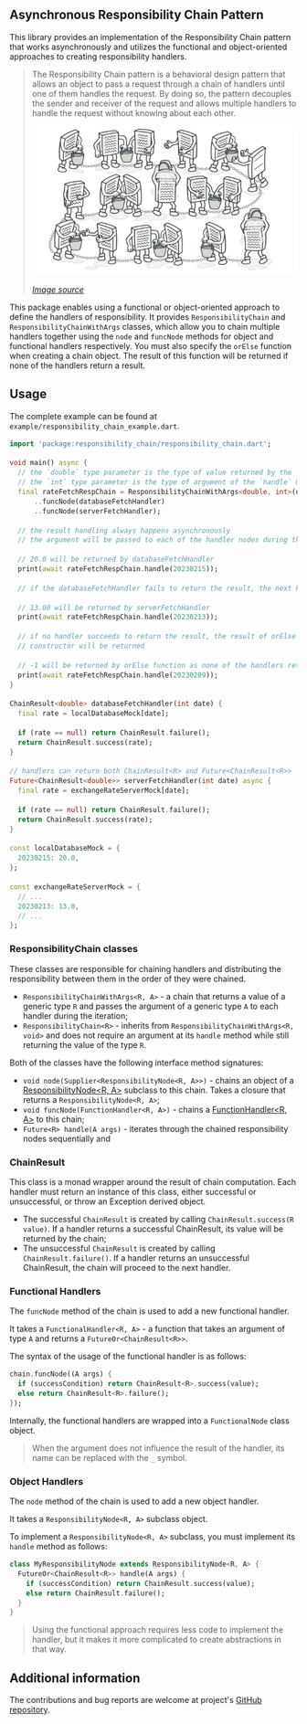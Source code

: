 ## Asynchronous Responsibility Chain Pattern

This library provides an implementation of the Responsibility Chain pattern that works asynchronously and utilizes
the functional and object-oriented approaches to creating responsibility handlers.

> The Responsibility Chain pattern is a behavioral design pattern that allows an object to pass a request through a
> chain of handlers until one of them handles the request. By doing so, the pattern decouples the sender and receiver of
> the request and allows multiple handlers to handle the request without knowing about each other.
>
> <img src="https://raw.githubusercontent.com/mitryp/responsibility_chain/master/_images/illustration.webp" alt="Responsibility Chain Pattern Illustration"/>
>
> [_Image source_](https://refactoring.guru/design-patterns/chain-of-responsibility)

This package enables using a functional or object-oriented approach to define the handlers of responsibility.
It provides `ResponsibilityChain` and `ResponsibilityChainWithArgs` classes, which allow you to chain multiple handlers
together using the `node` and `funcNode` methods for object and functional handlers respectively.
You must also specify the `orElse` function when creating a chain object. The result of this function will be returned
if none of the handlers return a result.

## Usage

The complete example can be found at `example/responsibility_chain_example.dart`.

```dart
import 'package:responsibility_chain/responsibility_chain.dart';

void main() async {
  // the `double` type parameter is the type of value returned by the `handle` method of the chain
  // the `int` type parameter is the type of argument of the `handle` method of the chain
  final rateFetchRespChain = ResponsibilityChainWithArgs<double, int>(orElse: (_) => -1)
      ..funcNode(databaseFetchHandler)
      ..funcNode(serverFetchHandler);

  // the result handling always happens asynchronously
  // the argument will be passed to each of the handler nodes during the execution

  // 20.0 will be returned by databaseFetchHandler
  print(await rateFetchRespChain.handle(20230215));

  // if the databaseFetchHandler fails to return the result, the next handler will be called

  // 13.00 will be returned by serverFetchHandler
  print(await rateFetchRespChain.handle(20230213));

  // if no handler succeeds to return the result, the result of orElse function from the chain
  // constructor will be returned

  // -1 will be returned by orElse function as none of the handlers returned the result
  print(await rateFetchRespChain.handle(20230209));
}

ChainResult<double> databaseFetchHandler(int date) {
  final rate = localDatabaseMock[date];

  if (rate == null) return ChainResult.failure();
  return ChainResult.success(rate);
}

// handlers can return both ChainResult<R> and Future<ChainResult<R>>
Future<ChainResult<double>> serverFetchHandler(int date) async {
  final rate = exchangeRateServerMock[date];

  if (rate == null) return ChainResult.failure();
  return ChainResult.success(rate);
}

const localDatabaseMock = {
  20230215: 20.0,
};

const exchangeRateServerMock = {
  // ...
  20230213: 13.0,
  // ...
};
```

### ResponsibilityChain classes

These classes are responsible for chaining handlers and distributing the responsibility between them in the order
of they were chained.

- `ResponsibilityChainWithArgs<R, A>` - a chain that returns a value of a generic type `R` and passes the argument of a
  generic type `A` to each handler during the iteration;
- `ResponsibilityChain<R>` - inherits from `ResponsibilityChainWithArgs<R, void>` and does not require an argument at
  its `handle` method while still returning the value of the type `R`.

Both of the classes have the following interface method signatures:

- `void node(Supplier<ResponsibilityNode<R, A>>)` - chains an object of a [ResponsibilityNode<R, A>](#Object-Handlers)
  subclass to this chain. Takes a closure that returns a `ResponsibilityNode<R, A>`;
- `void funcNode(FunctionHandler<R, A>)` - chains a [FunctionHandler<R, A>](#Functional-Handlers) to this chain;
- `Future<R> handle(A args)` - iterates through the chained responsibility nodes sequentially and

### ChainResult

This class is a monad wrapper around the result of chain computation. Each handler must return an instance of this 
class, either successful or unsuccessful, or throw an Exception derived object.

- The successful `ChainResult` is created by calling `ChainResult.success(R value)`. If a handler returns a successful
ChainResult, its value will be returned by the chain;
- The unsuccessful `ChainResult` is created by calling `ChainResult.failure()`. If a handler returns an unsuccessful
ChainResult, the chain will proceed to the next handler.

### Functional Handlers

The `funcNode` method of the chain is used to add a new functional handler.

It takes a `FunctionalHandler<R, A>` - a function that takes an argument of type `A` and returns
a `FutureOr<ChainResult<R>>`.

The syntax of the usage of the functional handler is as follows:

```dart
chain.funcNode((A args) {
  if (successCondition) return ChainResult<R>.success(value);
  else return ChainResult<R>.failure();
});
```

Internally, the functional handlers are wrapped into a `FunctionalNode` class object.

> When the argument does not influence the result of the handler, its name can be replaced with the `_` symbol.

### Object Handlers

The `node` method of the chain is used to add a new object handler.

It takes a `ResponsibilityNode<R, A>` subclass object.

To implement a `ResponsibilityNode<R, A>` subclass, you must implement its `handle` method as follows:

```dart
class MyResponsibilityNode extends ResponsibilityNode<R, A> {
  FutureOr<ChainResult<R>> handle(A args) {
    if (successCondition) return ChainResult.success(value);
    else return ChainResult.failure();
  }
}
```

> Using the functional approach requires less code to implement the handler, but it makes it more complicated to 
create abstractions in that way.


## Additional information

The contributions and bug reports are welcome at project's 
[GitHub repository](https://github.com/mitryp/responsibility_chain).
